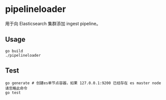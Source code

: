 # pipelineloader

用于向 Elasticsearch 集群添加 ingest pipeline。

## Usage

```shell
go build
./pipelineloader
```

## Test

```shell
go generate # 创建es单节点容器，如果 127.0.0.1:9200 已经存在 es master node 请忽略此命令
go test
```
